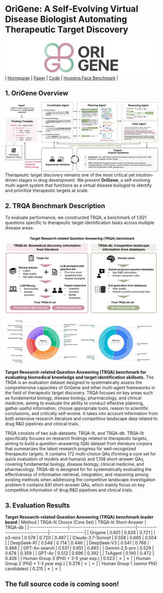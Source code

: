 # OriGene: A Self-Evolving Virtual Disease Biologist Automating Therapeutic Target Discovery

![Image](src/OriGene_whitespace.png)
| [Homepage](https://GENTEL-lab.io/OriGene) | [Paper](https://www.paperexample.com) | [Code](https://github.com/GENTEL-lab/OriGene) | [Hugging Face Benchmark](https://huggingface.co/datasets/GENTEL-Lab/TRQA/) | 

## 1. OriGene Overview
![Image](src/OriGene_overview.jpg)
Therapeutic target discovery remains one of the most critical yet intuition-driven stages in drug development. We present **OriGene**, a self-evolving multi-agent system that functions as a virtual disease biologist to 
identify and prioritize therapeutic targets at scale. 

## 2. TRQA Benchmark Description
To evaluate performance, we constructed TRQA, a benchmark of 1,921 questions specific to therapeutic target identification tasks across multiple disease areas. 

![Image](src/benchmark_construction.jpg)
![Image](src/benchmark_description.jpg)

**Target Research-related Question Answering (TRQA) benchmark for evaluating biomedical knowledge and target identification skillsets.**
The TRQA is an evaluation dataset designed to systematically assess the comprehensive capacities of OriGene and other multi-agent 
frameworks in the field of therapeutic target discovery. TRQA focuses on key areas such as fundamental biology, disease 
biology, pharmacology, and clinical medicine, aiming to evaluate the ability to conduct effective planning, gather useful information, 
choose appropriate tools, reason to scientific conclusions, and critically self-evolve. It takes into account information from both 
extensive research literature and competitive landscape data related to drug R&D pipelines and clinical trials. 

TRQA consists of two sub-datasets: TRQA-lit, and TRQA-db.  TRQA-lit specifically focuses on research findings related to therapeutic targets, aiming to build a question-answering (QA) dataset 
from literature corpora that summarizes the latest research progress for well-recognized therapeutic targets.
It contains 172 multi-choice QAs (forming a core set for quick evaluation of models and humans) and 1,108 short-answer QAs, 
covering fundamental biology, disease biology, clinical medicine, and pharmacology.
TRQA-db is designed for  for systematically evaluating the effectiveness of information retrieval, integration, and reasoning among 
existing methods when addressing the competitive landscape investigation problem
It contains 641 short-answer QAs, which mainly focus on key competitive information of drug R\&D pipelines and clinical trials.

## 3. Evaluation Results
**Target Research-related Question Answering (TRQA) benchmark leader board**
| Method             | TRQA-lit Choice (Core Set) | TRQA-lit Short-Answer  | TRQA-db  |
|--------------------|----------------------------------|--------------------------------|------------------|
| Origene            | 0.601                            | 0.826                          | 0.721            |
| o3-mini            | 0.578                            | 0.720                          | 0.487            |
| Claude-3.7-Sonnet  | 0.558                            | 0.695                          | 0.504            |
| DeepSeek-R1        | 0.548                            | 0.714                          | 0.446            |
| DeepSeek-V3        | 0.541                            | 0.768                          | 0.466            |
| GPT-4o-search      | 0.531                            | 0.651                          | 0.493            |
| Gemini-2.5-pro     | 0.529                            | 0.678                          | 0.359            |
| GPT-4o             | 0.512                            | 0.696                          | 0.392            |
| TxAgent            | 0.190                            | 0.472                          | 0.426            |
| Human Group 3 (PhD + 3-5 year exp.)  | 0.523                            | ✗                          | ✗            |
| Human Group 2 (PhD + 1-3 year exp.)  | 0.378                            | ✗                          | ✗            |
| Human Group 1 (senior PhD candidates)  | 0.215                            | ✗                          | ✗            |

## The full source code is coming soon!
